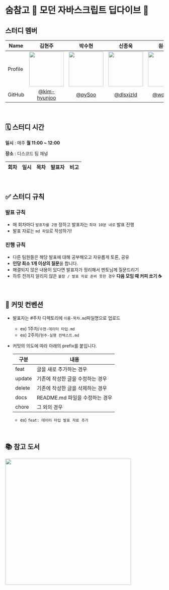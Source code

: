 # 숨참고 🤿 모던 자바스크립트 딥다이브 🐳

## 스터디 멤버

<div align="center">
  
| Name    | <center>김현주</center>|<center>박수현</center> |<center>신종욱</center> |<center>원동건</center> |<center>조승현</center> |
| ------- | --------------------------------------------- | ------------------------------------ | --------------------------------------------- | --------------------------------------------- | --------------------------------------------- | 
| Profile | <center> <img width="110px" height="110px" src="https://avatars.githubusercontent.com/u/78135416?v=4" /> </center>|<center><img width="110px" height="110px" src="https://avatars.githubusercontent.com/u/55135881?v=4" /></center>|<center><img width="110px" height="110px" src="https://avatars.githubusercontent.com/u/66900221?v=4" /></center>|<center><img width="110px" height="110px" src="https://avatars.githubusercontent.com/u/128919388?v=4" /></center>|<center><img width="110px" height="110px" src="https://avatars.githubusercontent.com/u/114329713?v=4" /></center>|
| GitHub | <center>[@kim-hyunjoo](https://github.com/kim-hyunjoo)</center> | <center>[@pySoo](https://github.com/pySoo) </center>| <center>[@dlsxjzld](https://github.com/dlsxjzld) </center>|<center>[@wdgWon](https://github.com/wdgWon)</center> |<center>[@SeungHyune](https://github.com/SeungHyune)</center> |
  
</div>

<br />

## 🗓️ 스터디 시간

**일시** : 매주 **월 11:00 ~ 12:00**

**장소** : 디스코드 팀 채널

| 회차 | 일시      | 목차 | 발표자     | 비고 |
| ---- | --------- | ---- | ---------- | ---- |

<br />

## ✅ 스터디 규칙

### 발표 규칙

- 매 회차마다 `발표자를 2명` 정하고 발표자는 `최대 10분 내로` 발표 진행
- 발표 자료는 `md 파일`로 작성하기!

### 진행 규칙

- 다른 팀원들은 해당 발표에 대해 공부해오고 자유롭게 토론, 공유
- **인당 최소 1개 이상의 질문**을 합니다.
- 해결되지 않은 내용이 있다면 발표자가 정리해서 멘토님께 질문드리기
- 하루 전까지 알리지 않은 `불참 / 발표 자료 준비 못한 경우` **다음 모임 때 커피 쏘기 ☕️**

<br />

## 📄 커밋 컨벤션

- 발표자는 #주차 디렉토리에 `이름-목차.md`파일명으로 업로드

  - ex) 1주차/`수현-데이터 타입.md`
  - ex) 2주차/`현주-실행 컨텍스트.md`

- 커밋의 의도에 따라 아래의 prefix를 붙입니다.

  | 구분   | 내용                             |
  | ------ | -------------------------------- |
  | feat   | 글을 새로 추가하는 경우          |
  | update | 기존에 작성한 글을 수정하는 경우 |
  | delete | 기존에 작성한 글을 삭제하는 경우 |
  | docs   | README.md 파일을 수정하는 경우   |
  | chore  | 그 외의 경우                     |

  - ex) `feat: 데이터 타입 발표 자료 추가`

<br />

## 📚 참고 도서

<img src="https://github.com/prgrms-web-devcourse/FEDC5_JavaScript_DeepDive_Study/assets/55135881/1e12a386-e2af-4ff0-ab9e-161924f15603" width="400px" />

